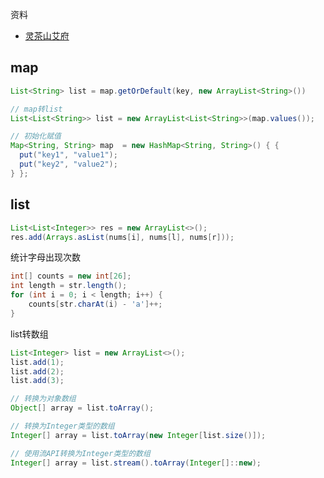 资料

-   [灵茶山艾府](https://github.com/EndlessCheng)



## map

```java
List<String> list = map.getOrDefault(key, new ArrayList<String>())

// map转list
List<List<String>> list = new ArrayList<List<String>>(map.values()); 

// 初始化赋值
Map<String, String> map  = new HashMap<String, String>() { {
  put("key1", "value1");
  put("key2", "value2");
} };
```



## list

```java
List<List<Integer>> res = new ArrayList<>();
res.add(Arrays.asList(nums[i], nums[l], nums[r]));
```

统计字母出现次数

```java
int[] counts = new int[26];
int length = str.length();
for (int i = 0; i < length; i++) {
  	counts[str.charAt(i) - 'a']++;
}
```

list转数组

```java
List<Integer> list = new ArrayList<>();
list.add(1);
list.add(2);
list.add(3);

// 转换为对象数组
Object[] array = list.toArray();

// 转换为Integer类型的数组
Integer[] array = list.toArray(new Integer[list.size()]);

// 使用流API转换为Integer类型的数组
Integer[] array = list.stream().toArray(Integer[]::new);
```

